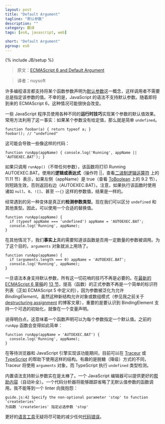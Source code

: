 ```yaml
---
layout: post
title: "Default Argument"
tagline: "默认参数"
description: ""
category: 翻译
tags: [es6, javascript, web]

short: "Default Argument"
pgroup: es6
---
```

{% include JB/setup %}

> 原文：[ECMAScript 6 and Default Argument](http://ariya.ofilabs.com/2013/02/es6-and-default-argument.html)

> 译者：nuysoft

<!-- Many programming languages support the concept of a [default argument](http://en.wikipedia.org/wiki/Default_argument) for a function parameter so that the caller does not always need to specify the argument value. Unfortunately, JavaScript does not have a default argument support in its syntax. This may soon change with the upcoming ECMAScript 6. -->

许多编程语言都支持将某个函数参数声明为[默认参数](http://en.wikipedia.org/wiki/Default_argument)这一概念，这样调用者不需要总是指定该参数的值。不幸的是，JavaScript 的语法不支持默认参数。随着即将到来的 ECMAScript 6，这种情况可能很快会改变。

<!-- A few JavaScript programmers employ various different **run-time tricks** to achieve the effect of an argument with a default value. The common approach is by leveraging the fact that if an argument is not given a value, then it`s simply `undefined`. -->

一些 JavaScript 程序员使用各种不同的**运行时技巧**实现某个参数的默认值效果。常用方法利用了这一事实：如果某个参数没有给定值，那么就是简单 `undefined`。

    function foobar(a) { return typeof a; }
    foobar(); // "undefined"

<!-- This can lead to some code like: -->
这可能会导致一些像这样的代码：

    function runApp(appName) { console.log('Running', appName || 'AUTOEXEC.BAT'); }

<!-- That function will print Running AUTOEXEC.BAT if invoked as `runApp()` only (without any argument). The use of **logical expression OR** (operator ||, see section 11.11 on [Binary Logical Operators](http://es5.github.com/#x11.11)) means that if the left side (appName) is true (see section 9.2 on [ToBoolean](http://es5.github.com/#x9.2)), then the short-circuiting kicks in, otherwise we will get the right side (AUTOEXEC.BAT). Note how the result is the same if you execute that function with other value such as `null`, `0`, `![]`, or even `~~{}`. -->

如果只调用 `runApp()`（不带任何参数），该函数将打印 Running AUTOEXEC.BAT。使用的**逻辑或表达式**（操作符 ||，查看[二进制逻辑运算符](http://es5.github.com/#x11.11) 上的 11.11 节）表示，如果左侧（appName）是 true（查看 [ToBoolean](http://es5.github.com/#x9.2) 上的 9.2 节），则短路生效，否则返回右边（AUTOEXEC.BAT）。注意，如果执行该函数时使用诸如 `null`、`0`、`![]`、甚至 `~~{}` 这样的参数值，结果是一样的。

<!-- Another variant which are often encountered is really **checking the type** of the parameter. Now we can distinguish between `undefined` and others. Therefore, a suitable value substitution can be carried out. -->
经常遇到的另一种变体是真正的**检测参数类型**。现在我们可以区分 `undefined` 和其他类型。因此，可以使用一个合适的替换值。

    function runApp(appName) {
      if (typeof appName === 'undefined') appName = 'AUTOEXEC.BAT';
      console.log('Running', appName);
    }

<!-- In other cases, we *really* really need to know whether the function is invoked with a certain number of argument or not. For this purpose, the `arguments` object comes to the rescue. -->

在其他情况下，我们**事实上**真的需要知道该函数是否用一定数量的参数被调用。为了这个目的，`arguments` 对象就派上用场了。

    function runApp(appName) {
      if (arguments.length === 0) appName = 'AUTOEXEC.BAT';
      console.log('Running', appName);
    }

<!-- All this fancy dance is not necessarily anymore once the syntax itself supports a default argument. In the [section 13](http://teramako.github.com/ECMAScript/ecma6th_syntax.html#13) of the [latest ECMAScript 6 draft](http://wiki.ecmascript.org/doku.php?id=harmony:specification_drafts), it is mentioned that the formal parameter (for a function) is not a simple list of identifiers anymore (as in ECMAScript 5) as it is generalized to allow *BindingElement*. While this new construct is there to permit the object and array pattern (see my previous blog post on [destructuring assignment](http://ariya.ofilabs.com/2013/02/es6-and-destructuring-assignment.html)), it is important to realize that BindingElement supports an optional initialization, pretty much like in a variable declaration. -->

一旦语法本身支持默认参数，所有这一切花哨的技巧不再是必要的。在[最新的 ECMAScript 6 草稿](http://wiki.ecmascript.org/doku.php?id=harmony:specification_drafts)的 [13 节](http://teramako.github.com/ECMAScript/ecma6th_syntax.html#13)，提高（函数）的正式参数不再是一个简单的标识符列表（正如 ECMAScript 5 中定义的），因为参数被泛化为允许 *BindingElement*。虽然这种新结构允许对象或数组模式（参见我之前关于 [destructuring assignment](http://ariya.ofilabs.com/2013/02/es6-and-destructuring-assignment.html) 的博客文章），重要的是要认识到 BindingElement 支持一个可选的初始化，就像在一个变量声明。

<!-- In plain English, this means that a function declaration can specify a default value for every parameter. The previous `runApp` function will turn into something as simple as: -->

说得明白点，这意味着一个函数声明可以为每个参数指定一个默认值。之前的 `runApp` 函数会变得如此简单：

    function runApp(appName = 'AUTOEXEC.BAT') {
      console.log('Running', appName);
    }

<!-- While waiting for browsers and JavaScript engines to implement this feature, such a construct can be used already these days with help of [Traceur](https://code.google.com/p/traceur-compiler/) or [TypeScript](http://www.typescriptlang.org/). It is interesting to note the different desugaring, Traceur will use the `arguments` object while TypeScript performs the `undefined` type check. -->

在等待浏览器和 JavaScript 引擎实现该功能期间，目前可以在 [Traceur](https://code.google.com/p/traceur-compiler/) 或 [TypeScript](http://www.typescriptlang.org/) 的帮助下使用这样的结构。有趣的是脱糖（降级）方式的不同，Traceur 将使用 `arguments` 对象，而 TypeScript 执行 `undefined` 类型检测。

<!-- Having a built-in syntax support for default argument is fantastic. A JavaScript editors could give a better [content assist](http://ariya.ofilabs.com/2013/02/javascript-editing-with-vmware-scripted.html) (autocomplete). A code analyzer will be able to track function invocation which omits parameters that do not have default values. I can't wait until a linter complains to me: -->

内置语法支持默认参数实在是太棒了。一个 JavaScript 编辑器可以提供更好的[帮助内容](http://ariya.ofilabs.com/2013/02/javascript-editing-with-vmware-scripted.html)（自动补全）。一个代码分析器将能够跟踪省略了无默认值参数的函数调用。我不能等到一个 linter 向我抱怨：

    guide.js:42 Specify the non-optional parameter 'stop' to function 'createSeries'
    为函数 'createSeries' 指定必选参数 'stop'

<!-- Better [language tools](http://ariya.ofilabs.com/2012/12/quality-code-via-multiple-layers-of-defense.html) will no doubt reduce any [coding mistake](http://ariya.ofilabs.com/2012/11/language-tools-for-reducing-mistakes.html) as best as it can. -->

更好的[语言工具](http://ariya.ofilabs.com/2012/12/quality-code-via-multiple-layers-of-defense.html)无疑将尽可能的减少任何[代码错误](http://ariya.ofilabs.com/2012/11/language-tools-for-reducing-mistakes.html)。




